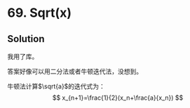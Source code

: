 # 69. Sqrt(x)

## Solution

我用了库。

答案好像可以用二分法或者牛顿迭代法，没想到。

牛顿法计算$\sqrt{a}$的迭代式为：
$$
x_{n+1}=\frac{1}{2}(x_n+\frac{a}{x_n})
$$
